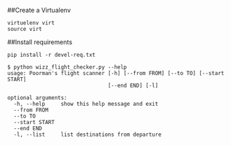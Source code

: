 ##Create a Virtualenv
```
virtuelenv virt
source virt
```

##Install requirements
```
pip install -r devel-req.txt
```


```
$ python wizz_flight_checker.py --help
usage: Poorman's flight scanner [-h] [--from FROM] [--to TO] [--start START]
                                [--end END] [-l]

optional arguments:
  -h, --help     show this help message and exit
  --from FROM
  --to TO
  --start START
  --end END
  -l, --list     list destinations from departure
```


